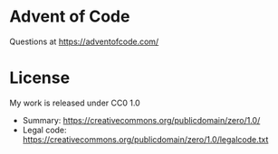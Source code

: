 # Advent of Code
Questions at https://adventofcode.com/

# License

My work is released under CC0 1.0
- Summary: https://creativecommons.org/publicdomain/zero/1.0/
- Legal code: https://creativecommons.org/publicdomain/zero/1.0/legalcode.txt
